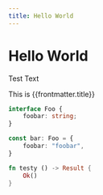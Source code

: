 ```yaml
---
title: Hello World
---
```


# Hello World

Test Text

This is {{frontmatter.title}}

```typescript
interface Foo {
	foobar: string;
}

const bar: Foo = {
	foobar: "foobar",
}
```


```rust
fn testy () -> Result {
	Ok()
}
```

